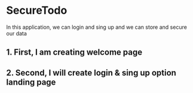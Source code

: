 # SecureTodo
In this application, we can login and sing up and we can store and secure our data

## 1. First, I am creating welcome page
## 2. Second, I will create login & sing up option landing page